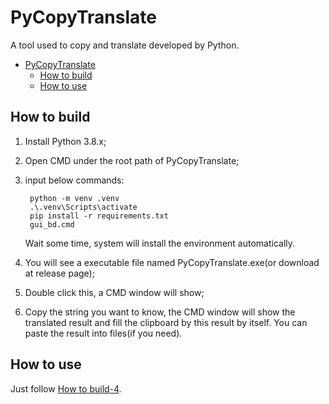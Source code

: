# PyCopyTranslate

A tool used to copy and translate developed by Python.

- [PyCopyTranslate](#pycopytranslate)
  - [How to build](#how-to-build)
  - [How to use](#how-to-use)

## How to build

1. Install Python 3.8.x;
2. Open CMD under the root path of PyCopyTranslate;
3. input below commands: 

        python -m venv .venv
        .\.venv\Scripts\activate
        pip install -r requirements.txt
        gui_bd.cmd

    Wait some time, system will install the environment automatically.
4. <a id="use-start"></a>
   You will see a executable file named PyCopyTranslate.exe(or 
   download at release page);
5. Double click this, a CMD window will show;
6. Copy the string you want to know, the CMD window will show the 
   translated result and fill the clipboard by this result by itself.
   You can paste the result into files(if you need).

## How to use

Just follow [How to build-4](#use-start).